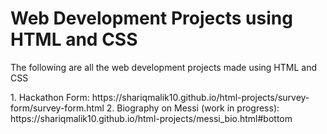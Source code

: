 # Web Development Projects using HTML and CSS
<p font-size=16> The following are all the web development projects made using HTML and CSS</p>
1. Hackathon Form: https://shariqmalik10.github.io/html-projects/survey-form/survey-form.html
2. Biography on Messi (work in progress): https://shariqmalik10.github.io/html-projects/messi_bio.html#bottom

